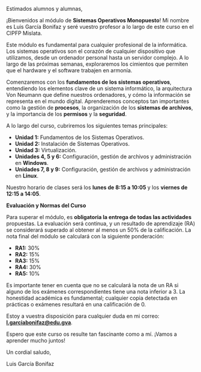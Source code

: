 Estimados alumnos y alumnas,

¡Bienvenidos al módulo de **Sistemas Operativos Monopuesto**! Mi nombre es Luis García Bonifaz y seré vuestro profesor a lo largo de este curso en el CIPFP Mislata.

Este módulo es fundamental para cualquier profesional de la informática. Los sistemas operativos son el corazón de cualquier dispositivo que utilizamos, desde un ordenador personal hasta un servidor complejo. A lo largo de las próximas semanas, exploraremos los cimientos que permiten que el hardware y el software trabajen en armonía.

Comenzaremos con los **fundamentos de los sistemas operativos**, entendiendo los elementos clave de un sistema informático, la arquitectura Von Neumann que define nuestros ordenadores, y cómo la información se representa en el mundo digital. Aprenderemos conceptos tan importantes como la gestión de **procesos**, la organización de los **sistemas de archivos**, y la importancia de los **permisos** y la **seguridad**.

A lo largo del curso, cubriremos los siguientes temas principales:

- **Unidad 1:** Fundamentos de los Sistemas Operativos.
- **Unidad 2:** Instalación de Sistemas Operativos.
- **Unidad 3:** Virtualización.
- **Unidades 4, 5 y 6:** Configuración, gestión de archivos y administración en **Windows**.
- **Unidades 7, 8 y 9:** Configuración, gestión de archivos y administración en **Linux**.

Nuestro horario de clases será los **lunes de 8:15 a 10:05** y los **viernes de 12:15 a 14:05**.

**Evaluación y Normas del Curso**

Para superar el módulo, es **obligatoria la entrega de todas las actividades** propuestas. La evaluación será continua, y un resultado de aprendizaje (RA) se considerará superado al obtener al menos un 50% de la calificación. La nota final del módulo se calculará con la siguiente ponderación:

- **RA1:** 30%
- **RA2:** 15%
- **RA3:** 15%
- **RA4:** 30%
- **RA5:** 10%

Es importante tener en cuenta que no se calculará la nota de un RA si alguno de los exámenes correspondientes tiene una nota inferior a 3. La honestidad académica es fundamental; cualquier copia detectada en prácticas o exámenes resultará en una calificación de 0.

Estoy a vuestra disposición para cualquier duda en mi correo: **l.garciabonifaz@edu.gva**.

Espero que este curso os resulte tan fascinante como a mí. ¡Vamos a aprender mucho juntos!

Un cordial saludo,

Luis García Bonifaz